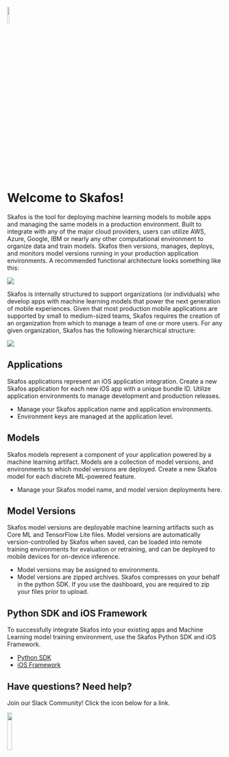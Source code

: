 <head>
	<link rel="shortcut icon" type="image/x-icon" href="https://docs.skafos.ai/assets/favicon.ico">
</head>

[<img src="https://docs.skafos.ai/assets/skafos_mark.png" width="10%">](https://skafos.ai)


# Welcome to Skafos!

Skafos is the tool for deploying machine learning models to mobile apps and managing the same models in a production environment. Built to integrate with any of the major cloud providers, users can utilize AWS, Azure, Google, IBM or nearly any other computational environment to organize data and train models. Skafos then versions, manages, deploys, and monitors model versions running in your production application environments. A recommended functional architecture looks something like this:

<img src="https://docs.skafos.ai/assets/data-training-skafos-phones.png">

Skafos is internally structured to support organizations (or individuals) who develop apps with machine learning models that power the next generation of mobile experiences. Given that most production mobile applications are supported by small to medium-sized teams, Skafos requires the creation of an organization from which to manage a team of one or more users. For any given organization, Skafos has the following hierarchical structure:

<img src="https://docs.skafos.ai/assets/apps-models-versions.png">


## Applications

Skafos applications represent an iOS application integration. Create a new Skafos application for each new iOS app with a unique bundle ID. Utilize application environments to manage development and production releases. 

* Manage your Skafos application name and application environments. 
* Environment keys are managed at the application level.

## Models
Skafos models represent a component of your application powered by a machine learning artifact. Models are a collection of model versions, and environments to which model versions are deployed. Create a new Skafos model for each discrete ML-powered feature. 

* Manage your Skafos model name, and model version deployments here.


## Model Versions
Skafos model versions are deployable machine learning artifacts such as Core ML and TensorFlow Lite files. Model versions are automatically version-controlled by Skafos when saved, can be loaded into remote training environments for evaluation or retraining, and can be deployed to mobile devices for on-device inference. 

* Model versions may be assigned to environments.
* Model versions are zipped archives. Skafos compresses on your behalf in the python SDK. If you use the dashboard, you are required to zip your files prior to upload. 


## Python SDK and iOS Framework
To successfully integrate Skafos into your existing apps and Machine Learning model training environment, use the Skafos Python SDK and iOS Framework. 
 
* [Python SDK](https://pypi.org/project/skafos/)
* [iOS Framework](https://github.com/skafos/ios)

## Have questions? Need help?
Join our Slack Community! Click the icon below for a link.

[<img src="https://docs.skafos.ai/assets/Slack_Mark_Web.png" width="15%">](https://skafosai.slack.com/join/shared_invite/enQtNTAxMzEwOTk2NzA5LThjMmMyY2JkNTkwNDQ1YjgyYjFiY2MyMjRkMzYyM2E4MjUxNTJmYmQyODVhZWM2MjQwMjE5ZGM1Y2YwN2M5ODI)
